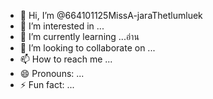- 👋 Hi, I’m @664101125MissA-jaraThetlumluek
- 👀 I’m interested in ...
- 🌱 I’m currently learning ...อ่าน
- 💞️ I’m looking to collaborate on ...
- 📫 How to reach me ...
- 😄 Pronouns: ...
- ⚡ Fun fact: ...

<!---
664101125MissA-jaraThetlumluek/664101125MissA-jaraThetlumluek is a ✨ special ✨ repository because its `README.md` (this file) appears on your GitHub profile.
You can click the Preview link to take a look at your changes.
--->
